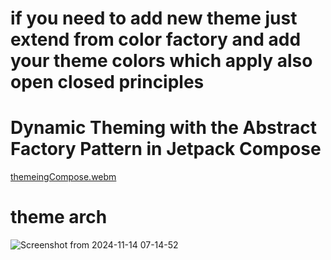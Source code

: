 # if you need to add new theme just extend from color factory and add your theme colors which apply also open closed principles 


#  Dynamic Theming with the Abstract Factory Pattern in Jetpack Compose
[themeingCompose.webm](https://github.com/user-attachments/assets/27b3b20f-806e-4e88-b112-26d62e10cd8f)

# theme arch 
![Screenshot from 2024-11-14 07-14-52](https://github.com/user-attachments/assets/6fbbb594-85fb-4419-9d69-343ba83baee0)

